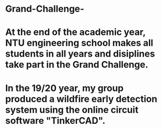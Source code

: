 # Grand-Challenge-
# At the end of the academic year, NTU engineering school makes all students in all years and disiplines take part in the Grand Challenge.
# In the 19/20 year, my group produced a wildfire early detection system using the online circuit software "TinkerCAD". 
